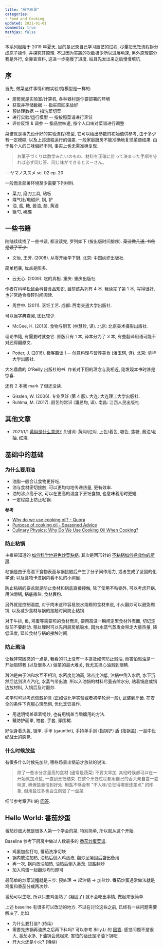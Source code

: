 ```yaml
---
title: "厨艺杂录"
categories: 
- Food and Cooking
updated: 2021-01-01
comments: true
mathjax: false
---
```


本系列起始于 2019 年夏天, 目的是记录自己学习厨艺的过程, 尽量把烹饪流程拆分成原子操作, 并探究其原理. 不过因为实践的次数极少所以进展龟速, 另外原理部分我是外行, 全靠查资料, 这进一步拖慢了进度. 姑且先发出来之后慢慢填坑.

<!-- more -->

## 序

首先, 做菜这件事情和做实验/跑模型是一样的: 

- 厨房就是实验室/计算机, 各种器材是你要部署的环境
- 获取并存储数据 -- 指买菜回来放好
- 预处理数据 -- 指洗菜切菜
- 进行实验/运行模型 -- 指按照菜谱进行烹饪
- 评价反馈 & 调参 -- 指品尝味道, 按个人口味对菜谱进行调整

菜谱就是事先设计好的实验流程/模型, 它可以给出参数的初始值供参考, 由于多少有一定模糊, 以及上述流程运行的偏差, 一般家庭厨房不能准确地复现菜谱结果. 由于每个人的口味偏好不同, 事实上也无需准确复现.

> お菓子づくりは数学みたいのもの、材料を正確に計って決まった手順を守れば必ず同じ答、同じ味ができるとスーさん。

-- ヤマノススメ se. 02 ep. 20

一般而言部署环境至少需要下列材料.

- 菜刀, 磨刀工具, 砧板
- 煤气灶/电磁炉, 锅, 铲
- 油, 盐, 糖, 酱油, 醋, 黄酒
- 筷勺, 碗碟

## 一些书籍

陆陆续续找了一些书读, 都没读完, 罗列如下 (按出版时间排序). ~~菜没做几道, 书倒是读了不少.~~

- 文怡, 王芳. (2008). 从零开始学下厨. 北京: 中国纺织出版社.

简单粗暴, 优点是图多.

- 云无心. (2009). 吃的真相. 重庆: 重庆出版社.

作者在科学松鼠会科普食品知识, 目前该系列有 4 本. 我读完了第 1 本, 写得很好, 也非常适合零碎时间阅读.

- 周世中. (2011). 烹饪工艺. 成都: 西南交通大学出版社.

可以当字典查阅, 图比较少.

- McGee, H. (2013). 食物与厨艺 (林慧珍, 译). 北京: 北京美术摄影出版社.

理论书籍, 有需要时就查它. 原版只有 1 本, 译本分为了 3 本, 有些翻译用语可能不对还得翻原文.

- Potter, J. (2016). 极客趣谈 I -- 创意料理与营养美食 (潘玉琪, 译). 北京: 清华大学出版社.

大名鼎鼎的 O'Reilly 出版社的书. 作者对下厨的理念与我相近, 刚发现本书时甚是惊喜. 

还有 2 本我 mark 了但还没读.

- Gisslen, W. (2006). 专业烹饪 (第 4 版). 大连: 大连理工大学出版社.
- Ruhlma, M. (2017). 厨艺的常识 (潘昱均, 译). 南昌: 江西人民出版社.

## 其他文章

- 2021/1/1 [黄焖是什么意思?](https://mp.weixin.qq.com/s/LjsnO0a0Y-iZ4nFwPK20Lw) 关键词: 黄焖/红焖, 上色/着色, 糖色, 焦糖, 酱油/老抽, 红烧.

## 基础中的基础

### 为什么要用油

- 油脂一般会让食物更好吃.
- 油与食材密切接触, 可以更均匀地传递热量, 更有效率.
- 油的沸点高于水, 可以在更高的温度下烹饪食物, 也意味着用时更短.
- 一定程度上防止粘锅.

**参考**

- [Why do we use cooking oil? - Quora](https://www.quora.com/Why-do-we-use-cooking-oil)
- [Purpose of cooking oil - Seasoned Advice](https://cooking.stackexchange.com/questions/69100/purpose-of-cooking-oil)
- [Culinary Physics: Why Do We Use Cooking Oil When Cooking?](http://culinaryphysics.blogspot.com/2014/03/why-do-we-use-cooking-oil.html)

### 防止粘锅

主推柴知道的 [如何科学地避免炒菜粘锅](https://www.bilibili.com/video/BV1YJ411x7Nn), 其次是回形针的 [不粘锅如何拯救你的厨房](https://www.bilibili.com/video/BV11E41187nH?from=search&seid=11211750370753492404).

粘锅是由于高温下食物表面与锅接触后产生了分子间作用力, 或者生成了坚固的化学键; 以及食物卡进锅内看不见的小洞里. 

防止粘锅的要点就是防止食材和锅底直接接触, 除了使用不粘锅外, 可以考虑开锅, 用油滑锅, 锅底撒盐, 食材裹粉. 

另外就是控制温度, 对于肉末这种容易脱水烧糊的食材来说, 小火翻炒可以避免糊锅, 以及减少食材与锅的接触时间防止粘锅.

对于牛排, 鱼, 鸡蛋等需要煎的食材而言, 要用高温一瞬间定型食材外表面, 切记定型前不要翻动. 预处理时可以先用厨房纸吸水, 因为水蒸气蒸发会带走大量热量, 降低温度, 延长食材与锅的接触时间.

### 防止溅油

让我非常困惑的一点是, 我看的书上没有一本提及如何防止溅油, 而害怕溅油是一开始阻碍我 (以及很多人) 做菜的最大难关, 我尤其担心油溅到眼睛.

溅油是由于油和水互不相溶, 水密度比油高, 沸点比油低, 油锅中倒入水后, 水下沉然后达到沸点汽化, 水蒸气带出油. 所以入油锅的材料尽量去除水分, 贴着锅底或锅边放材料, 入锅后及时翻炒.

初学时可以考虑佩戴护具 (正如做化学实验或者初学轮滑一般), 武装到牙齿. 在安全的条件下克服心理恐惧, 优化烹饪操作.

- 用透明锅盖罩着锅炒, 也有用锅盖当盾牌用的方法.
- 戴防护面罩, 袖套, 手套, 穿围裙.

好似身着头盔, 铠甲, 手甲 (gauntlet), 手持单手剑 (指锅铲) 盾 (指锅盖), 一副中世纪战士的感觉.

### 什么时候放盐

有很多什么时候先加盐, 哪些场景出锅前才放盐的说法.

> 除了一些水分含量高的食材 (通常是蔬菜) 不要太早加, 其他时候都可以在一开始就加点盐, 一直到烹饪结束. 在整个烹饪过程都用自己的舌头亲自尝一尝味道, 确保盐量恰到好处. 用盐不够会有 "不入味/总觉得哪里还差点" 的印象, 但用盐过多也会立刻毁了一盘菜. 

细节参考章沪川的 [回答](https://www.zhihu.com/question/23914243/answer/1193310391).

## Hello World: 番茄炒蛋

番茄炒蛋大概是很多人第一个学会的菜, 特别简单, 所以就从这个开始.

Baseline 参考下厨房中做过人数最多的 [番茄炒蛋菜谱](http://www.xiachufang.com/recipe/1012917/).

- 鸡蛋加盐打匀, 番茄洗净切块
- 锅内放油加热, 油热后倒入鸡蛋液, 翻炒至凝固后盛出备用
- 再一次, 锅内放油加热, 油热后倒入番茄, 加盐翻炒
- 加入鸡蛋一起翻炒均匀即可

最简单的炒菜流程就是三步: 预处理 -> 起油锅 -> 加盐炒. 番茄炒蛋通常做法就是鸡蛋和番茄分成两次炒. 

番茄可以生吃, 所以只要鸡蛋熟了 (凝固了) 就不会吃出事情, 做起来很简单.

上述 baseline 有很多可以改动的地方. 不过在讨论这些之前, 已经有一些问题需要解决了. 比如

- 为什么要打蛋? (待续)
- 需要先热锅再油热之后再下料吗? 可以参考 Billy.Li 的 [回答](https://www.zhihu.com/question/48700795). 感觉问题不是很大, 番茄水多, 下油锅会溅起来, 害怕的话还是冷油下锅吧.
- 开大火还是小火? (待续)

<!-- 

番茄水果蔬菜

蛋白质质量

(待续) [少油的番茄炒蛋](https://zhuanlan.zhihu.com/p/30438318)

 -->